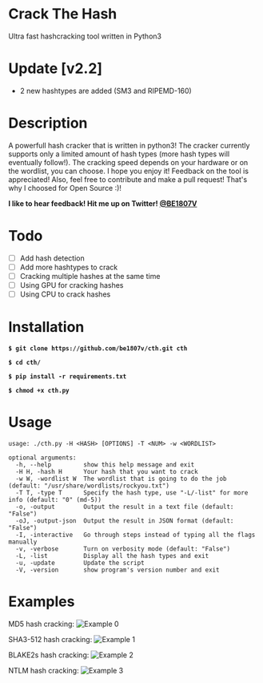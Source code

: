 # Crack The Hash
Ultra fast hashcracking tool written in Python3

# Update [v2.2]
- 2 new hashtypes are added (SM3 and RIPEMD-160)

# Description
A powerfull hash cracker that is written in python3! The cracker currently supports only a limited amount of hash types (more hash types will eventually follow!). The cracking speed depends on your hardware or on the wordlist, you can choose. I hope you enjoy it! Feedback on the tool is appreciated! Also, feel free to contribute and make a pull request! That's why I choosed for Open Source :)!

**I like to hear feedback! Hit me up on Twitter! [@BE1807V](https://twitter.com/be1807v)**

# Todo
- [ ] Add hash detection
- [ ] Add more hashtypes to crack
- [ ] Cracking multiple hashes at the same time
- [ ] Using GPU for cracking hashes
- [ ] Using CPU to crack hashes

# Installation
**`$ git clone https://github.com/be1807v/cth.git cth`**

**`$ cd cth/`**

**`$ pip install -r requirements.txt`**

**`$ chmod +x cth.py`**

# Usage

```
usage: ./cth.py -H <HASH> [OPTIONS] -T <NUM> -w <WORDLIST>

optional arguments:
  -h, --help         show this help message and exit
  -H H, -hash H      Your hash that you want to crack
  -w W, -wordlist W  The wordlist that is going to do the job (default: "/usr/share/wordlists/rockyou.txt")
  -T T, -type T      Specify the hash type, use "-L/-list" for more info (default: "0" (md-5))
  -o, -output        Output the result in a text file (default: "False")
  -oJ, -output-json  Output the result in JSON format (default: "False")
  -I, -interactive   Go through steps instead of typing all the flags manually
  -v, -verbose       Turn on verbosity mode (default: "False")
  -L, -list          Display all the hash types and exit
  -u, -update        Update the script
  -V, -version       show program's version number and exit

```

# Examples
MD5 hash cracking:
![Example 0](https://github.com/be1807v/cth/blob/master/examples/example.png)

SHA3-512 hash cracking:
![Example 1](https://github.com/be1807v/cth/blob/master/examples/example-1.png)

BLAKE2s hash cracking:
![Example 2](https://github.com/be1807v/cth/blob/master/examples/example-2.png)

NTLM hash cracking:
![Example 3](https://github.com/be1807v/cth/blob/master/examples/example-3.png)
